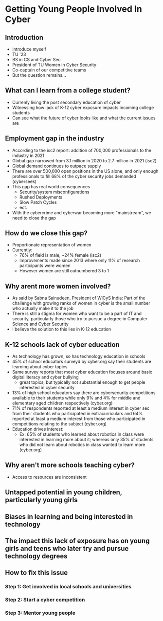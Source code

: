 # Getting Young People Involved In Cyber

## Introduction
- Introduce myself
- TU '23
- BS in CS and Cyber Sec
- President of TU Women in Cyber Security
- Co-captain of our competitive teams
- But the question remains...

## What can I learn from a college student?
- Currenly living the post secondary education of cyber 
- Witnessing how lack of K-12 cyber exposure impacts incoming college students
- Can see what the future of cyber looks like and what the current issues are

## Employment gap in the industry
- According to the isc2 report: addition of 700,000 professionals to the industry in 2021
- Global gap narrowed from 3.1 million in 2020 to 2.7 million in 2021 (isc2)
- Global demand continues to outpace supply
- There are over 500,000 open positions in the US alone, and only enough professionals to fill 68% of the cyber security jobs demanded (cyberseek)
- This gap has real world consequences
  - Security/system misconfigurations
  - Rushed Deployments
  - Slow Patch Cycles
  - ect.
- With the cybercrime and cyberwar becoming more "mainstream", we need to close the gap 
 
## How do we close this gap?
- Proportionate representation of women
- Currently:
  - 76% of field is male, ~24% female (isc2)
  -  Improvements made since 2013 where only 11% of research participants were women
  -  However women are still outnumbered 3 to 1 
  
## Why arent more women involved?
- As said by Sabna Sainudeen, President of WiCyS India: Part of the challenge with growing ranks of women in cyber is the small number who actually make it to the job
- There is still a stigma for women who want to be a part of IT and security, particularly those who try to pursue a degree in Computer Science and Cyber Security
- I believe the solution to this lies in K-12 education

## K-12 schools lack of cyber education
- As technology has grown, so has technology education in schools
- 45% of school educators surveyd by cyber.org say their students are learning about cyber topics
- Same survey reports that most cyber education focuses around basic digital literacy and cyber bullying
  - great topics, but typically not substantial enough to get people interested in cyber security
- 13% of high school educators say there are cybersecurity competitions available to their students while only 9% and 4% for middle and elementary aged children respectively (cyber.org)
- 71% of respondents reported at least a medium interest in cyber sec from their students who participated in extracurriculars and 64% reported at least a medium interest from those who participated in competitions relating to the subject (cyber.org)
- Education drives interest: 
  - Ex: 65% of students who learned about robotics in class were interested in learning more about it; whereas only 35% of students who did not learn about robotics in class wanted to learn more (cyber.org)

## Why aren't more schools teaching cyber?
- Access to resources are inconsistent

## Untapped potential in young children, particularly young girls

## Biases in learning and being interested in technology

## The impact this lack of exposure has on young girls and teens who later try and pursue technology degrees

## How to fix this issue
### Step 1: Get involved in local schools and universities
### Step 2: Start a cyber competition
### Step 3: Mentor young people
